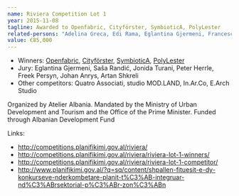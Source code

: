 ```yaml
---
name: Riviera Competition Lot 1
year: 2015-11-08
tagline: Awarded to Openfabric, Cityförster, SymbioticA, PolyLester
related-persons: "Adelina Greca, Edi Rama, Eglantina Gjermeni, Francesco Garofalo, Olivier Sobels, Martin Sobota, Ulrike Bega, Gabriel Lester, Martine Vledder, Sasa Randic, Jonida Turani, Peter Herrle, Freek Persyn, Johan Anrys, Artan Shkreli"
value: €85,000
---
```

* Winners: [Openfabric](http://www.openfabric.eu/unveiling-the-riviera-southern-riviera-albania/), [Cityförster](http://www.cityfoerster.net/index.php?page=6&lng=2), [SymbioticA](http://www.symbiotica.net/en/index/home), [PolyLester](http://www.polylester.com/)
* Jury: Eglantina Gjermeni, Saša Randić, Jonida Turani, Peter Herrle, Freek Persyn, Johan Anrys, Artan Shkreli
* Other competitors: Quatro Associati, studio MOD.LAND, In.Ar.Co, E.Arch Studio

Organized by Atelier Albania.
Mandated by the Ministry of Urban Development and Tourism and the Office of the Prime Minister.
Funded through Albanian Development Fund

Links:
* <http://competitions.planifikimi.gov.al/riviera/>
* <http://competitions.planifikimi.gov.al/riviera/riviera-lot-1-winners/>
* <http://competitions.planifikimi.gov.al/riviera/riviera-lot-1-competitor/>
* <http://www.planifikimi.gov.al/?q=sq/content/shpallen-fituesit-e-dy-konkurseve-nderkombetare-planit-t%C3%AB-integruar-nd%C3%ABrsektorial-p%C3%ABr-zon%C3%ABn>
